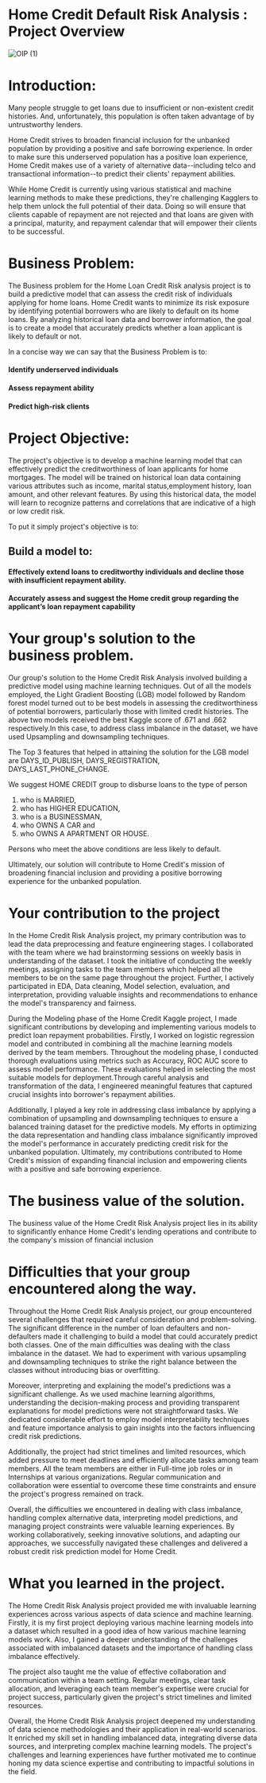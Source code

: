 
# Home Credit Default Risk Analysis : Project Overview
![OIP (1)](https://github.com/vinayvascuri/Capstone6812/assets/121827398/b39e0c16-5d2e-45d5-a14f-4f1076daee62)

# Introduction:

Many people struggle to get loans due to insufficient or non-existent credit histories. And, unfortunately, this population is often taken advantage of by untrustworthy lenders.

Home Credit strives to broaden financial inclusion for the unbanked population by providing a positive and safe borrowing experience. In order to make sure this underserved population has a positive loan experience, Home Credit makes use of a variety of alternative data--including telco and transactional information--to predict their clients' repayment abilities.

While Home Credit is currently using various statistical and machine learning methods to make these predictions, they're challenging Kagglers to help them unlock the full potential of their data. Doing so will ensure that clients capable of repayment are not rejected and that loans are given with a principal, maturity, and repayment calendar that will empower their clients to be successful.

# Business Problem:
The Business problem for the Home Loan Credit Risk analysis project is to build a predictive model that can assess the credit risk of individuals applying for home loans. Home Credit wants to minimize its risk exposure by identifying potential borrowers who are likely to default on its home loans. By analyzing historical loan data and borrower information, the goal is to create a model that accurately predicts whether a loan applicant is likely to default or not.

In a concise way we can say that the Business Problem is to:
#### Identify underserved individuals
#### Assess repayment ability
#### Predict high-risk clients


# Project Objective:
The project's objective is to develop a machine learning model that can effectively predict the creditworthiness of loan applicants for home mortgages. The model will be trained on historical loan data containing various attributes such as income, marital status,employment history, loan amount, and other relevant features. By using this historical data, the model will learn to recognize patterns and correlations that are indicative of a high or low credit risk.

To put it simply project's objective is to:

## Build a model to:
#### Effectively extend loans to creditworthy individuals and decline those with insufficient repayment ability.
#### Accurately assess and suggest the Home credit group regarding the applicant’s loan repayment capability


# Your group's solution to the business problem.

Our group's solution to the Home Credit Risk Analysis involved building a predictive model using machine learning techniques. Out of all the models employed, the Light Gradient Boosting (LGB) model followed by Random forest model turned out to be best models in assessing the creditworthiness of potential borrowers, particularly those with limited credit histories. The above two models received the best Kaggle score of .671 and .662 respectively.In this case, to address class imbalance in the dataset, we have used Upsampling and downsampling techniques.

The Top 3 features that helped in attaining the solution for the LGB model are 
DAYS_ID_PUBLISH, 
DAYS_REGISTRATION, 
DAYS_LAST_PHONE_CHANGE. 

We suggest HOME CREDIT group to disburse loans to the type of person

1) who is MARRIED, 
2) who has HIGHER EDUCATION, 
3) who is a BUSINESSMAN,
4) who OWNS A CAR and
5) who OWNS A APARTMENT OR HOUSE.
  
Persons who meet the above conditions are less likely to default.

Ultimately, our solution will contribute to Home Credit's mission of broadening financial inclusion and providing a positive borrowing experience for the unbanked population.

# Your contribution to the project

In the Home Credit Risk Analysis project, my primary contribution was to lead the data preprocessing and feature engineering stages. I collaborated with the team where we had brainstorming sessions on weekly basis in understanding of the dataset. I took the initiative of conducting the weekly meetings, assigning tasks to the team members which helped all the members to be on the same page throughout the project.  Further, I actively participated in EDA, Data cleaning, Model selection, evaluation, and interpretation, providing valuable insights and recommendations to enhance the model's transparency and fairness.

During the Modeling phase of the Home Credit Kaggle project, I made significant contributions by developing and implementing various models to predict loan repayment probabilities. Firstly, I worked on logistic regression model and contributed in combining all the machine learning models derived by the team members. Throughout the modeling phase, I conducted thorough evaluations using metrics such as Accuracy, ROC AUC score to assess model performance. These evaluations helped in selecting the most suitable models for deployment.Through careful analysis and transformation of the data, I engineered meaningful features that captured crucial insights into borrower's repayment abilities. 

Additionally, I played a key role in addressing class imbalance by applying a combination of upsampling and downsampling techniques to ensure a balanced training dataset for the predictive models. My efforts in optimizing the data representation and handling class imbalance significantly improved the model's performance in accurately predicting credit risk for the unbanked population.  Ultimately, my contributions contributed to Home Credit's mission of expanding financial inclusion and empowering clients with a positive and safe borrowing experience.

# The business value of the solution.

The business value of the Home Credit Risk Analysis project lies in its ability to significantly enhance Home Credit's lending operations and contribute to the company's mission of financial inclusion

# Difficulties that your group encountered along the way.

Throughout the Home Credit Risk Analysis project, our group encountered several challenges that required careful consideration and problem-solving. The significant difference in the number of loan defaulters and non-defaulters made it challenging to build a model that could accurately predict both classes. One of the main difficulties was dealing with the class imbalance in the dataset. We had to experiment with various upsampling and downsampling techniques to strike the right balance between the classes without introducing bias or overfitting.

Moreover, interpreting and explaining the model's predictions was a significant challenge. As we used machine learning algorithms, understanding the decision-making process and providing transparent explanations for model predictions were not straightforward tasks. We dedicated considerable effort to employ model interpretability techniques and feature importance analysis to gain insights into the factors influencing credit risk predictions.

Additionally, the project had strict timelines and limited resources, which added pressure to meet deadlines and efficiently allocate tasks among team members. All the team members are either in Full-time job roles or in Internships at various organizations. Regular communication and collaboration were essential to overcome these time constraints and ensure the project's progress remained on track.

Overall, the difficulties we encountered in dealing with class imbalance, handling complex alternative data, interpreting model predictions, and managing project constraints were valuable learning experiences. By working collaboratively, seeking innovative solutions, and adapting our approaches, we successfully navigated these challenges and delivered a robust credit risk prediction model for Home Credit.

# What you learned in the project.

The Home Credit Risk Analysis project provided me with invaluable learning experiences across various aspects of data science and machine learning. Firstly, it is my first project deploying various machine learning models into a dataset which resulted in a good idea of how various machine learning models work. Also, I gained a deeper understanding of the challenges associated with imbalanced datasets and the importance of handling class imbalance effectively. 

The project also taught me the value of effective collaboration and communication within a team setting. Regular meetings, clear task allocation, and leveraging each team member's expertise were crucial for project success, particularly given the project's strict timelines and limited resources.

Overall, the Home Credit Risk Analysis project deepened my understanding of data science methodologies and their application in real-world scenarios. It enriched my skill set in handling imbalanced data, integrating diverse data sources, and interpreting complex machine learning models. The project's challenges and learning experiences have further motivated me to continue honing my data science expertise and contributing to impactful solutions in the field.











